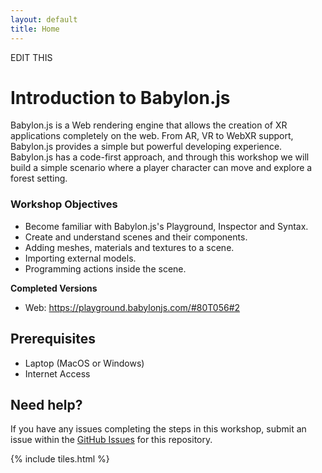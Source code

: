 ```yaml
---
layout: default
title: Home
---
```

EDIT THIS

<h1>Introduction to Babylon.js</h1>
<p> Babylon.js is a Web rendering engine that allows the creation of XR applications completely on the web. From AR, VR to WebXR support, Babylon.js provides a simple but powerful developing experience. Babylon.js has a code-first approach, and through this workshop we will build a simple scenario where a player character can move and explore a forest setting.

<h3>Workshop Objectives</h3>

<ul>
<li>Become familiar with Babylon.js's Playground, Inspector and Syntax.</li>
<li>Create and understand scenes and their components.</li>
<li>Adding meshes, materials and textures to a scene.</li>
<li>Importing external models.</li>
<li>Programming actions inside the scene.</li>
</ul>

  
<b>Completed Versions</b>
  
<ul>
<li>Web: <a href="https://playground.babylonjs.com/#80T056#2">https://playground.babylonjs.com/#80T056#2</a></li>
</ul>
      
<h2>Prerequisites</h2>
<ul>
<li>Laptop (MacOS or Windows)</li>
<li>Internet Access</li>
</ul>

<h2>Need help?</h2>
<p>If you have any issues completing the steps in this workshop, submit an issue within the <a href="https://github.com/gcordidoa/babylon-student-workshop/issues">GitHub Issues</a> for this repository.</p>


{% include tiles.html %}
